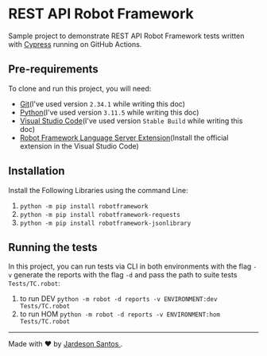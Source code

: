 # REST API Robot Framework

Sample project to demonstrate REST API Robot Framework tests written with [Cypress](https://cypress.io) running on GitHub Actions.

## Pre-requirements

To clone and run this project, you will need:

- [Git](https://git-scm.com/downloads)(I've used version `2.34.1` while writing this doc)
- [Python](https://www.python.org/)(I've used version `3.11.5` while writing this doc)
- [Visual Studio Code](https://code.visualstudio.com/)(I've used version `Stable Build` while writing this doc)
- [Robot Framework Language Server Extension](https://marketplace.visualstudio.com/items?itemName=robocorp.robotframework-lsp)(Install the official extension in the Visual Studio Code)

## Installation

Install the Following Libraries using the command Line:

1) `python -m pip install robotframework`
2) `python -m pip install robotframework-requests`
3) `python -m pip install robotframework-jsonlibrary`



## Running the tests

In this project, you can run tests via CLI in both environments with the flag `-v` generate the reports with the flag `-d` and pass the path to suite tests `Tests/TC.robot`:

1) to run DEV `python -m robot -d reports -v ENVIRONMENT:dev Tests/TC.robot`
2) to run HOM `python -m robot -d reports -v ENVIRONMENT:hom Tests/TC.robot`
___

Made with ❤️ by [Jardeson Santos ](https://github.com/JarDeVSon).
